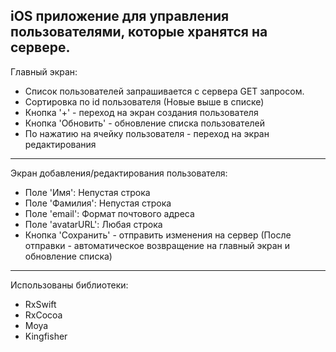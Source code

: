 ## iOS приложение для управления пользователями, которые хранятся на сервере.


Главный экран: 
- Cписок пользователей запрашивается с сервера GET запросом.
- Сортировка по id пользователя (Новые выше в списке)
- Кнопка '+' - переход на экран создания пользователя
- Кнопка 'Обновить' - обновление списка пользователей
- По нажатию на ячейку пользователя - переход на экран редактирования
------
Экран добавления/редактирования пользователя:
- Поле 'Имя':    Непустая строка
- Поле 'Фамилия': Непустая строка
- Поле 'email':    Формат почтового адреса 
- Поле 'avatarURL': Любая строка
- Кнопка 'Сохранить' - отправить изменения на сервер (После отправки - автоматическое возвращение на главный экран и обновление списка)
------
Использованы библиотеки:
- RxSwift
- RxCocoa
- Moya
- Kingfisher
